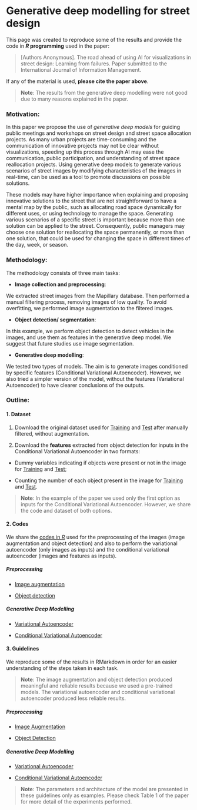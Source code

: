 Generative deep modelling for street design
================

This page was created to reproduce some of the results and provide the
code in ***R* programming** used in the paper:

> \[Authors Anonymous\]. The road ahead of using AI for visualizations
> in street design: Learning from failures. Paper submitted to the
> International Journal of Information Management.

If any of the material is used, **please cite the paper above**.

> **Note**: The results from the generative deep modelling were not good
> due to many reasons explained in the paper.

### Motivation:

In this paper we propose the use of *generative deep models* for guiding
public meetings and workshops on street design and street space
allocation projects. As many urban projects are time-consuming and the
communication of innovative projects may not be clear without
visualizations, speeding up this process through AI may ease the
communication, public participation, and understanding of street space
reallocation projects. Using generative deep models to generate various
scenarios of street images by modifying characteristics of the images in
real-time, can be used as a tool to promote discussions on possible
solutions.

These models may have higher importance when explaining and proposing
innovative solutions to the street that are not straightforward to have
a mental map by the public, such as allocating road space dynamically
for different uses, or using technology to manage the space. Generating
various scenarios of a specific street is important because more than
one solution can be applied to the street. Consequently, public managers
may choose one solution for reallocating the space permanently, or more
than one solution, that could be used for changing the space in
different times of the day, week, or season.

### Methodology:

The methodology consists of three main tasks:

-   **Image collection and preprocessing**:

We extracted street images from the Mapillary database. Then performed a
manual filtering process, removing images of low quality. To avoid
overfitting, we performed image augmentation to the filtered images.

-   **Object detection/ segmentation**:

In this example, we perform object detection to detect vehicles in the
images, and use them as features in the generative deep model. We
suggest that future studies use image segmentation.

-   **Generative deep modelling**:

We tested two types of models. The aim is to generate images conditioned
by specific features (Conditional Variational Autoencoder). However, we
also tried a simpler version of the model, without the features
(Variational Autoencoder) to have clearer conclusions of the outputs.

### Outline:

#### 1. Dataset

1)  Download the original dataset used for
    [Training](https://github.com/valenca13/CVAE_StreetDesign/releases/download/1.0/Train_Images_filtered.zip)
    and
    [Test](https://github.com/valenca13/CVAE_StreetDesign/releases/download/1.0/Test_Images_filtered.zip)
    after manually filtered, without augmentation.

2)  Download the **features** extracted from object detection for inputs
    in the Conditional Variational Autoencoder in two formats:

-   Dummy variables indicating if objects were present or not in the
    image for
    [Training](https://github.com/valenca13/CVAE_StreetDesign/releases/download/1.0/Features_Dummy_Train.zip)
    and
    [Test](https://github.com/valenca13/CVAE_StreetDesign/releases/download/1.0/Features_Dummy_Test.zip);

-   Counting the number of each object present in the image for
    [Training](https://github.com/valenca13/CVAE_StreetDesign/releases/download/1.0/Features_Class_Train.zip)
    and
    [Test](https://github.com/valenca13/CVAE_StreetDesign/releases/download/1.0/Features_Class_Test.zip).

> **Note**: In the example of the paper we used only the first option as
> inputs for the Conditional Variational Autoencoder. However, we share
> the code and dataset of both options.

#### 2. Codes

We share the [codes in *R*](Codes/) used for the preprocessing of the
images (image augmentation and object detection) and also to perform the
variational autoencoder (only images as inputs) and the conditional
variational autoencoder (images and features as inputs).

##### Preprocessing

-   [Image augmentation](Codes/Image_Augmentation.R)

-   [Object detection](Codes/Object_Detection.R)

##### Generative Deep Modelling

-   [Variational Autoencoder](Codes/VAE_StreetDesign.R)

-   [Conditional Variational Autoencoder](Codes/CVAE_StreetDesign.R)

#### 3. Guidelines

We reproduce some of the results in RMarkdown in order for an easier
understanding of the steps taken in each task.

> **Note**: The image augmentation and object detection produced
> meaningful and reliable results because we used a pre-trained models.
> The variational autoencoder and conditional variational autoencoder
> produced less reliable results.

##### Preprocessing

-   [Image Augmentation](Image_Augmentation.md)

-   [Object Detection](Object_Detection.md)

##### Generative Deep Modelling

-   [Variational Autoencoder](VAE.md)

-   [Conditional Variational Autoencoder](CVAE.md)

> **Note**: The parameters and architecture of the model are presented
> in these guidelines only as examples. Please check Table 1 of the
> paper for more detail of the experiments performed.
